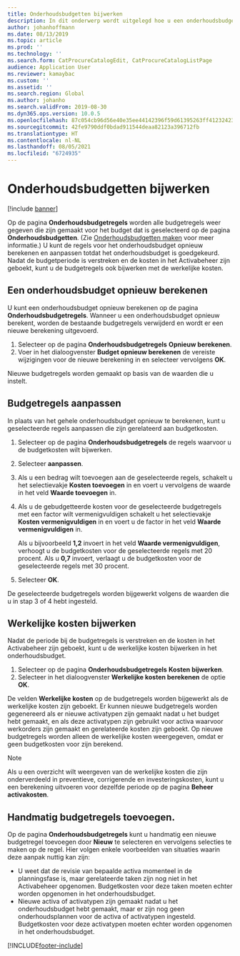 ```yaml
---
title: Onderhoudsbudgetten bijwerken
description: In dit onderwerp wordt uitgelegd hoe u een onderhoudsbudget bijwerkt in Activabeheer.
author: johanhoffmann
ms.date: 08/13/2019
ms.topic: article
ms.prod: ''
ms.technology: ''
ms.search.form: CatProcureCatalogEdit, CatProcureCatalogListPage
audience: Application User
ms.reviewer: kamaybac
ms.custom: ''
ms.assetid: ''
ms.search.region: Global
ms.author: johanho
ms.search.validFrom: 2019-08-30
ms.dyn365.ops.version: 10.0.5
ms.openlocfilehash: 87c054cb96d56e40e35ee44142396f59d61395263ff41232423f6c7911478b0d
ms.sourcegitcommit: 42fe9790ddf0bdad911544deaa82123a396712fb
ms.translationtype: HT
ms.contentlocale: nl-NL
ms.lasthandoff: 08/05/2021
ms.locfileid: "6724935"
---
```

# <a name="update-maintenance-budgets"></a>Onderhoudsbudgetten bijwerken

[!include [banner](../../includes/banner.md)]

 

Op de pagina **Onderhoudsbudgetregels** worden alle budgetregels weer gegeven die zijn gemaakt voor het budget dat is geselecteerd op de pagina **Onderhoudsbudgetten**. (Zie [Onderhoudsbudgetten maken](create-maintenance-budget.md) voor meer informatie.) U kunt de regels voor het onderhoudsbudget opnieuw berekenen en aanpassen totdat het onderhoudsbudget is goedgekeurd. Nadat de budgetperiode is verstreken en de kosten in het Activabeheer zijn geboekt, kunt u de budgetregels ook bijwerken met de werkelijke kosten.

## <a name="recalculate-a-maintenance-budget"></a>Een onderhoudsbudget opnieuw berekenen

U kunt een onderhoudsbudget opnieuw berekenen op de pagina **Onderhoudsbudgetregels**. Wanneer u een onderhoudsbudget opnieuw berekent, worden de bestaande budgetregels verwijderd en wordt er een nieuwe berekening uitgevoerd.

1. Selecteer op de pagina **Onderhoudsbudgetregels** **Opnieuw berekenen**.
2. Voer in het dialoogvenster **Budget opnieuw berekenen** de vereiste wijzigingen voor de nieuwe berekening in en selecteer vervolgens **OK**.

Nieuwe budgetregels worden gemaakt op basis van de waarden die u instelt.

## <a name="adjust-budget-lines"></a>Budgetregels aanpassen

In plaats van het gehele onderhoudsbudget opnieuw te berekenen, kunt u geselecteerde regels aanpassen die zijn gerelateerd aan budgetkosten.

1. Selecteer op de pagina **Onderhoudsbudgetregels** de regels waarvoor u de budgetkosten wilt bijwerken.
2. Selecteer **aanpassen**.
3. Als u een bedrag wilt toevoegen aan de geselecteerde regels, schakelt u het selectievakje **Kosten toevoegen** in en voert u vervolgens de waarde in het veld **Waarde toevoegen** in.
4. Als u de gebudgetteerde kosten voor de geselecteerde budgetregels met een factor wilt vermenigvuldigen schakelt u het selectievakje **Kosten vermenigvuldigen** in en voert u de factor in het veld **Waarde vermenigvuldigen** in.

    Als u bijvoorbeeld **1,2** invoert in het veld **Waarde vermenigvuldigen**, verhoogt u de budgetkosten voor de geselecteerde regels met 20 procent. Als u **0,7** invoert, verlaagt u de budgetkosten voor de geselecteerde regels met 30 procent.

5. Selecteer **OK**.

De geselecteerde budgetregels worden bijgewerkt volgens de waarden die u in stap 3 of 4 hebt ingesteld.

## <a name="update-actual-costs"></a>Werkelijke kosten bijwerken

Nadat de periode bij de budgetregels is verstreken en de kosten in het Activabeheer zijn geboekt, kunt u de werkelijke kosten bijwerken in het onderhoudsbudget.

1. Selecteer op de pagina **Onderhoudsbudgetregels** **Kosten bijwerken**.
2. Selecteer in het dialoogvenster **Werkelijke kosten berekenen** de optie **OK**.

De velden **Werkelijke kosten** op de budgetregels worden bijgewerkt als de werkelijke kosten zijn geboekt. Er kunnen nieuwe budgetregels worden gegenereerd als er nieuwe activatypen zijn gemaakt nadat u het budget hebt gemaakt, en als deze activatypen zijn gebruikt voor activa waarvoor werkorders zijn gemaakt en gerelateerde kosten zijn geboekt. Op nieuwe budgetregels worden alleen de werkelijke kosten weergegeven, omdat er geen budgetkosten voor zijn berekend.

> [!NOTE]
> Als u een overzicht wilt weergeven van de werkelijke kosten die zijn onderverdeeld in preventieve, corrigerende en investeringskosten, kunt u een berekening uitvoeren voor dezelfde periode op de pagina **Beheer activakosten**. 

## <a name="manually-add-budget-lines"></a>Handmatig budgetregels toevoegen.

Op de pagina **Onderhoudsbudgetregels** kunt u handmatig een nieuwe budgetregel toevoegen door **Nieuw** te selecteren en vervolgens selecties te maken op de regel. Hier volgen enkele voorbeelden van situaties waarin deze aanpak nuttig kan zijn:

- U weet dat de revisie van bepaalde activa momenteel in de planningsfase is, maar gerelateerde taken zijn nog niet in het Activabeheer opgenomen. Budgetkosten voor deze taken moeten echter worden opgenomen in het onderhoudsbudget.
- Nieuwe activa of activatypen zijn gemaakt nadat u het onderhoudsbudget hebt gemaakt, maar er zijn nog geen onderhoudsplannen voor de activa of activatypen ingesteld. Budgetkosten voor deze activatypen moeten echter worden opgenomen in het onderhoudsbudget.


[!INCLUDE[footer-include](../../../includes/footer-banner.md)]